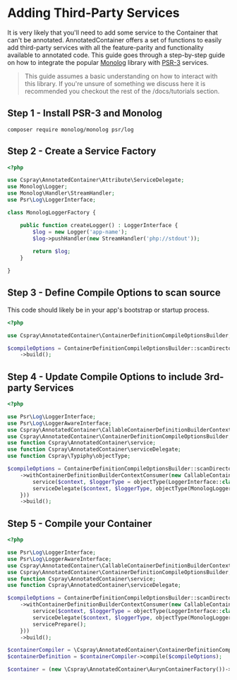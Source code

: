 # Adding Third-Party Services

It is very likely that you'll need to add some service to the Container that can't be annotated. AnnotatedContainer offers a set of functions to easily add third-party services with all the feature-parity and functionality available to annotated code. This guide goes through a step-by-step guide on how to integrate the popular [Monolog](https://github.com/Seldaek/monolog) library with [PSR-3](https://www.php-fig.org/psr/psr-3/) services. 

> This guide assumes a basic understanding on how to interact with this library. If you're unsure of something we discuss here it is recommended you checkout the rest of the /docs/tutorials section.

## Step 1 - Install PSR-3 and Monolog

```shell
composer require monolog/monolog psr/log
```

## Step 2 - Create a Service Factory

```php
<?php

use Cspray\AnnotatedContainer\Attribute\ServiceDelegate;
use Monolog\Logger;
use Monolog\Handler\StreamHandler;
use Psr\Log\LoggerInterface;

class MonologLoggerFactory {

    public function createLogger() : LoggerInterface {
        $log = new Logger('app-name');
        $log->pushHandler(new StreamHandler('php://stdout'));
        
        return $log;
    }

}
```

## Step 3 - Define Compile Options to scan source

This code should likely be in your app's bootstrap or startup process.

```php
<?php

use Cspray\AnnotatedContainer\ContainerDefinitionCompileOptionsBuilder;

$compileOptions = ContainerDefinitionCompileOptionsBuilder::scanDirectories(__DIR__ . '/src')
    ->build();
```

## Step 4 - Update Compile Options to include 3rd-party Services

```php
<?php

use Psr\Log\LoggerInterface;
use Psr\Log\LoggerAwareInterface;
use Cspray\AnnotatedContainer\CallableContainerDefinitionBuilderContextConsumer;
use Cspray\AnnotatedContainer\ContainerDefinitionCompileOptionsBuilder;
use function Cspray\AnnotatedContainer\service;
use function Cspray\AnnotatedContainer\serviceDelegate;
use function Cspray\Typiphy\objectType;

$compileOptions = ContainerDefinitionCompileOptionsBuilder::scanDirectories(__DIR__ . '/src')
    ->withContainerDefinitionBuilderContextConsumer(new CallableContainerDefinitionBuilderContextConsumer(function($context) {
        service($context, $loggerType = objectType(LoggerInterface::class));
        serviceDelegate($context, $loggerType, objectType(MonologLoggerFactory::class), 'createLogger');
    }))
    ->build();
```

## Step 5 - Compile your Container

```php
<?php

use Psr\Log\LoggerInterface;
use Psr\Log\LoggerAwareInterface;
use Cspray\AnnotatedContainer\CallableContainerDefinitionBuilderContextConsumer;
use Cspray\AnnotatedContainer\ContainerDefinitionCompileOptionsBuilder;
use function Cspray\AnnotatedContainer\service;
use function Cspray\AnnotatedContainer\serviceDelegate;

$compileOptions = ContainerDefinitionCompileOptionsBuilder::scanDirectories(__DIR__ . '/src')
    ->withContainerDefinitionBuilderContextConsumer(new CallableContainerDefinitionBuilderContextConsumer(function($context) {
        service($context, $loggerType = objectType(LoggerInterface::class));
        serviceDelegate($context, $loggerType, objectType(MonologLoggerFactory::class), 'createLogger');
        servicePrepare();
    }))
    ->build();

$containerCompiler = \Cspray\AnnotatedContainer\ContainerDefinitionCompilerBuilder::withoutCache()->build();
$containerDefinition = $containerCompiler->compile($compileOptions);

$container = (new \Cspray\AnnotatedContainer\AurynContainerFactory())->createContainer($containerDefinition);
```